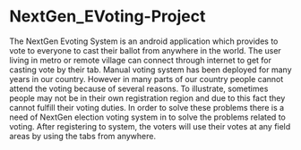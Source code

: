 # NextGen_EVoting-Project
The NextGen Evoting System is an android application which provides to vote to everyone to cast their ballot from anywhere in the world. The user living in metro or remote village can connect through internet to get for casting vote by their tab. Manual voting system has been deployed for many years in our country. However in many parts of our country people cannot attend the voting because of several reasons. To illustrate, sometimes people may not be in their own registration region and due to this fact they cannot fulfill their voting duties. In order to solve these problems there is a need of NextGen election voting system in to solve the problems related to voting. After registering to system, the voters will use their votes at any field areas by using the tabs from anywhere.
